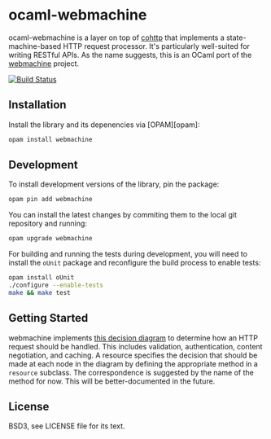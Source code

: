 # ocaml-webmachine

ocaml-webmachine is a layer on top of [cohttp][] that implements a
state-machine-based HTTP request processor. It's particularly well-suited for
writing RESTful APIs. As the name suggests, this is an OCaml port of the
[webmachine][] project.

[cohttp]: https://github.com/mirage/ocaml-webmachine
[webmachine]: https://github.com/webmachine/webmachine

[![Build Status](https://magnum.travis-ci.com/inhabitedtype/ocaml-webmachine.svg?token=XSg14w1MrphqpyipUNfk&branch=master)](https://magnum.travis-ci.com/inhabitedtype/ocaml-webmachine)

## Installation

Install the library and its depenencies via [OPAM][opam]:

```bash
opam install webmachine
```

## Development

To install development versions of the library, pin the package:

```bash
opam pin add webmachine
```

You can install the latest changes by commiting them to the local git
repository and running:

```bash
opam upgrade webmachine
```

For building and running the tests during development, you will need to install
the `oUnit` package and reconfigure the build process to enable tests:

```bash
opam install oUnit
./configure --enable-tests
make && make test
```

## Getting Started

webmachine implements [this decision diagram][diagram] to determine how an HTTP
request should be handled. This includes validation, authentication, content
negotiation, and caching. A resource specifies the decision that should be made
at each node in the diagram by defining the appropriate method in a `resource`
subclass. The correspondence is suggested by the name of the method for now.
This will be better-documented in the future.

[diagram]: https://raw.githubusercontent.com/webmachine/webmachine/develop/docs/http-headers-status-v3.png

## License

BSD3, see LICENSE file for its text.

